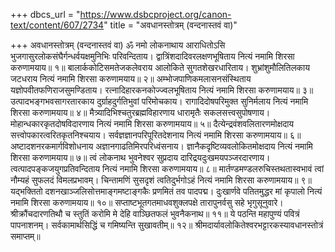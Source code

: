 +++
dbcs_url = "https://www.dsbcproject.org/canon-text/content/607/2734"
title = "अवधानस्तोत्रम् (वन्दनास्तवं वा)"

+++
अवधानस्तोत्रम् (वन्दनास्तवं वा)
ॐ नमो लोकनाथाय 
आराधितोऽसि भुजगासुरलोकसंघैर्गन्धर्वयक्षमुनिभिः परिवन्दिताय।
द्वात्रिंशदादिवरलक्षणभूषिताय नित्यं नमामि शिरसा करुणामयाय॥ १॥
बालार्ककोटिसमतेजकलेवराय आलोकिते सुगतशेखरधारिताय।
शुभ्रांशुमौलितिलकाय जटधराय नित्यं नमामि शिरसा करुणामयाय॥ २॥
अम्भोजपाणिकमलासनसंस्थिताय यज्ञोपवीतफणिराजसुमण्डिताय।
रत्नादिहारकनकोज्ज्वलभूषिताय नित्यं नमामि शिरसा करुणामयाय॥ ३॥
उत्पादभङ्गभवसागरतारकाय दुर्ग्राहदुर्गतिभुवां परिमोचकाय।
रागादिदोषपरिमुक्त सुनिर्मलाय नित्यं नमामि शिरसा करुणामयाय॥ ४॥
मैत्र्यादिभिश्चतुरब्रह्मविहारणाय धारामृतैः सकलसत्त्वसुपोषणाय।
मोहान्धकारकृतदोषविदारणाय नित्यं नमामि शिरसा करुणामयाय॥ ५॥
दैत्येन्द्रवंशवलितारणमोक्षदाय सत्त्वोपकारत्वरितकृतनिश्चयाय।
सर्वज्ञज्ञानपरिपूरितदेशनाय नित्यं नमामि शिरसा करुणामयाय॥ ६॥
अष्टादशनरकमार्गविशोधनाय अज्ञानगाढतिमिरपरिध्वंसनाय।
ज्ञानैकदृष्टिव्यवलोकितमोक्षदाय नित्यं नमामि शिरसा करुणामयाय॥ ७॥
त्वं लोकनाथ भुवनेश्वर सुप्रदाय दारिद्रयदुःखमयपञ्जरदारणाय।
त्वत्पादपङ्कजयुगप्रतिवन्दिताय नित्यं नमामि शिरसा करुणामयाय॥ ८॥
मार्तण्डमण्डलरुचिस्तथतास्वभावं त्वां नौम्यहं सुफलदं विमलप्रभावम्।
चिन्तामणिं सुसदृशं त्वतिदुर्भगोऽहं नित्यं नमामि शिरसा करुणामयाय॥ ९॥
यद्भक्तितो दशनखाञ्जलिसोत्तमाङ्गमष्टाङ्गकैः  प्रणमितं तव पादपद्म।
दुःखार्णवे पतितमुद्धर मां कृपालो नित्यं नमामि शिरसा करुणामयाय॥ १०॥
सप्ताष्टभूतगतमाधवशुक्लपक्षे तारापुनर्वसु  सहे भृगुसूनुवारे।
श्रीक्रौंचदारणतिथौ च स्तुतिं करोमि मे देहि वाञ्छितफलं भुवनैकनाथ॥ ११॥
ये पठन्ति महापुण्यं पवित्रं पापनाशनम्।
सर्वकामार्थसिद्धिं च गमिष्यन्ति सुखावतीम्॥ १२॥
श्रीमदार्यावलोकितेश्वरभट्टारकस्यावधानस्तोत्रं समाप्तम्॥
